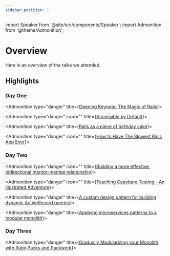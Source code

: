 ```yaml
---
sidebar_position: 1
---
```


import Speaker from '@site/src/components/Speaker';
import Admonition from '@theme/Admonition';

# Overview

Here is an overview of the talks we attended.

## Highlights

### Day One

<Admonition type="danger" title={<a href="/docs/day-one/keynote-eileen">Opening Keynote: The Magic of Rails</a>}>
  <Speaker
    name='Eileen M. Uchitelle'
    position='Rails Core Team | Senior Staff Engineer @ Shopify'
    imageUrl='https://sessionize.com/image/0603-400o400o2-DcZeRc1f5jggZXcKhQkdBt.png'
  />
</Admonition>

<Admonition type="danger" icon="" title={<a href="/docs/day-one/accessible">Accessible by Default</a>}>
  <Speaker
    name='Joel Hawksley'
    position='Staff Engineer at GitHub'
    imageUrl='https://sessionize.com/image/9741-400o400o2-HBQvHkWcun2QZpgLcPHSjA.jpg'
  />
</Admonition>

<Admonition type="danger" title={<a href="/docs/day-one/cake">Rails as a piece of birthday cake</a>}>
  <Speaker
    name='Vladimir Dementyev'
    position='Principal Engineer at Evil Martians'
    imageUrl='https://sessionize.com/image/a7a5-400o400o2-hGDDmXdVCnGBNH5GorY6Zp.jpg'
  />
</Admonition>

<Admonition type="danger" icon="" title={<a href="/docs/day-one/slow">How to Have The Slowest Rails App Ever</a>}>
  <Speaker
    name='Nate Berkopec'
    position="Owner, The Speedshop"
    imageUrl='https://sessionize.com/image/7c4d-400o400o2-d86b11d0-0485-4ec9-8e3a-9ee717f12851.jpg'
  />
</Admonition>

### Day Two

<Admonition type="danger" icon="" title={<a href="/docs/day-two/mentoring">Building a more effective, bidirectional mentor-mentee relationship</a>}>
  <Speaker
    name='Andy Andrea'
    position='Lead Software Developer at Panorama Education'
    imageUrl='https://sessionize.com/image/7814-400o400o2-h259JgDfjtnHptzrfSUQCY.png'
  />
  <Speaker
    name='William Frey'
    position='Software Engineer I @ Beyond Finance'
    imageUrl='https://sessionize.com/image/b406-400o400o2-UHwBetczDef9rVPfH9rTfz.jpeg'
  />
</Admonition>

<Admonition type="danger" icon="" title={<a href="/docs/day-two/capybara">Teaching Capybara Testing - An Illustrated Adventure</a>}>
  <Speaker
    name='Brandon Weaver'
    position='Principal Software Engineer at Gusto'
    imageUrl='https://sessionize.com/image/be1f-400o400o2-SzF1P9Ved83qeNB4WR28Vs.jpeg'
  />
</Admonition>

<Admonition type="danger" title={<a href="/docs/day-two/queries">A custom design pattern for building dynamic ActiveRecord queries</a>}>
  <Speaker
    name='Justin Daniel'
    position='Software Engineer with G2'
    imageUrl='https://sessionize.com/image/97c9-400o400o2-MKkFVK1VvvDFy7KAueKMsY.png'
  />
</Admonition>

<Admonition type="danger" title={<a href="/docs/day-two/microservices">Applying microservices patterns to a modular monolith</a>}>
  <Speaker
    name='Guillermo Aguirre'
    position='Senior Software Engineer @ Rootstrap'
    imageUrl='https://sessionize.com/image/bb86-400o400o2-DRrD2o6Uf4YyEfNDeKAfzY.png'
  />
</Admonition>

### Day Three

<Admonition type="danger" title={<a href="/docs/day-three/modular">Gradually Modularizing your Monolith with Ruby Packs and Packwerk</a>}>
  <Speaker
    name='Alex Evanczuk'
    position='Product Infrastructure and Gradual Modularity Engineer at Gusto'
    imageUrl='https://sessionize.com/image/bc47-400o400o2-RptoU3BoLgRtMRrqfmNozG.jpg'
  />

  <Speaker
    name='Stephan Hagemann'
    position='Leading Product Infrastructure Engineering at Gusto'
    imageUrl='https://sessionize.com/image/aa19-400o400o2-sYhNc8LjRWWcunoZYU1nGJ.jpg'
  />
</Admonition>
